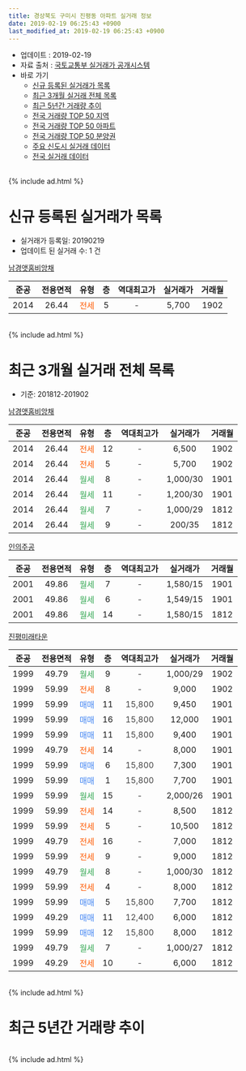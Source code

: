 ```yaml
---
title: 경상북도 구미시 진평동 아파트 실거래 정보
date: 2019-02-19 06:25:43 +0900
last_modified_at: 2019-02-19 06:25:43 +0900
---
```


* 업데이트 : 2019-02-19
* 자료 출처 : [국토교통부 실거래가 공개시스템](http://rt.molit.go.kr)
* 바로 가기
    * [신규 등록된 실거래가 목록](#신규-등록된-실거래가-목록)
    * [최근 3개월 실거래 전체 목록](#최근-3개월-실거래-전체-목록)
    * [최근 5년간 거래량 추이](#최근-5년간-거래량-추이)
    * [전국 거래량 TOP 50 지역](https://ayogom.github.io/apt-trade-info/최근-3개월-전국에서-가장-거래가-많이-발생한-지역)
    * [전국 거래량 TOP 50 아파트](https://ayogom.github.io/apt-trade-info/최근-3개월-전국에서-가장-거래가-많이-발생한-아파트)
    * [전국 거래량 TOP 50 분양권](https://ayogom.github.io/apt-trade-info/최근-3개월-전국에서-가장-거래가-많이-발생한-분양권)
    * [주요 신도시 실거래 데이터](https://ayogom.github.io/apt-trade-info/주요-신도시)
    * [전국 실거래 데이터](https://ayogom.github.io/apt-trade-info/전국)
<br>
{% include ad.html %}
<br>

# 신규 등록된 실거래가 목록
* 실거래가 등록일: 20190219
* 업데이트 된 실거래 수: 1 건


[남경앳홈비앙채](https://search.naver.com/search.naver?query=%EA%B2%BD%EC%83%81%EB%B6%81%EB%8F%84+%EA%B5%AC%EB%AF%B8%EC%8B%9C+%EC%A7%84%ED%8F%89%EB%8F%99+%EB%82%A8%EA%B2%BD%EC%95%B3%ED%99%88%EB%B9%84%EC%95%99%EC%B1%84)

|준공|전용면적|유형|층|역대최고가|실거래가|거래월|
|:---:|:---:|:---:|:---:|:---:|:---:|:---:|
|2014|26.44|<span style="color:#ff5a00">전세</span>|5|<span style="color:#444444">-</span>|5,700|1902|


<br>
{% include ad.html %}
<br>

# 최근 3개월 실거래 전체 목록
* 기준: 201812-201902


[남경앳홈비앙채](https://search.naver.com/search.naver?query=%EA%B2%BD%EC%83%81%EB%B6%81%EB%8F%84+%EA%B5%AC%EB%AF%B8%EC%8B%9C+%EC%A7%84%ED%8F%89%EB%8F%99+%EB%82%A8%EA%B2%BD%EC%95%B3%ED%99%88%EB%B9%84%EC%95%99%EC%B1%84)

|준공|전용면적|유형|층|역대최고가|실거래가|거래월|
|:---:|:---:|:---:|:---:|:---:|:---:|:---:|
|2014|26.44|<span style="color:#ff5a00">전세</span>|12|<span style="color:#444444">-</span>|6,500|1902|
|2014|26.44|<span style="color:#ff5a00">전세</span>|5|<span style="color:#444444">-</span>|5,700|1902|
|2014|26.44|<span style="color:#34a853">월세</span>|8|<span style="color:#444444">-</span>|1,000/30|1901|
|2014|26.44|<span style="color:#34a853">월세</span>|11|<span style="color:#444444">-</span>|1,200/30|1901|
|2014|26.44|<span style="color:#34a853">월세</span>|7|<span style="color:#444444">-</span>|1,000/29|1812|
|2014|26.44|<span style="color:#34a853">월세</span>|9|<span style="color:#444444">-</span>|200/35|1812|

[인의주공](https://search.naver.com/search.naver?query=%EA%B2%BD%EC%83%81%EB%B6%81%EB%8F%84+%EA%B5%AC%EB%AF%B8%EC%8B%9C+%EC%A7%84%ED%8F%89%EB%8F%99+%EC%9D%B8%EC%9D%98%EC%A3%BC%EA%B3%B5)

|준공|전용면적|유형|층|역대최고가|실거래가|거래월|
|:---:|:---:|:---:|:---:|:---:|:---:|:---:|
|2001|49.86|<span style="color:#34a853">월세</span>|7|<span style="color:#444444">-</span>|1,580/15|1901|
|2001|49.86|<span style="color:#34a853">월세</span>|6|<span style="color:#444444">-</span>|1,549/15|1901|
|2001|49.86|<span style="color:#34a853">월세</span>|14|<span style="color:#444444">-</span>|1,580/15|1812|

[진평미래타운](https://search.naver.com/search.naver?query=%EA%B2%BD%EC%83%81%EB%B6%81%EB%8F%84+%EA%B5%AC%EB%AF%B8%EC%8B%9C+%EC%A7%84%ED%8F%89%EB%8F%99+%EC%A7%84%ED%8F%89%EB%AF%B8%EB%9E%98%ED%83%80%EC%9A%B4)

|준공|전용면적|유형|층|역대최고가|실거래가|거래월|
|:---:|:---:|:---:|:---:|:---:|:---:|:---:|
|1999|49.79|<span style="color:#34a853">월세</span>|9|<span style="color:#444444">-</span>|1,000/29|1902|
|1999|59.99|<span style="color:#ff5a00">전세</span>|8|<span style="color:#444444">-</span>|9,000|1902|
|1999|59.99|<span style="color:#4285f3">매매</span>|11|<span style="color:#444444">15,800</span>|9,450|1901|
|1999|59.99|<span style="color:#4285f3">매매</span>|16|<span style="color:#444444">15,800</span>|12,000|1901|
|1999|59.99|<span style="color:#4285f3">매매</span>|11|<span style="color:#444444">15,800</span>|9,400|1901|
|1999|49.79|<span style="color:#ff5a00">전세</span>|14|<span style="color:#444444">-</span>|8,000|1901|
|1999|59.99|<span style="color:#4285f3">매매</span>|6|<span style="color:#444444">15,800</span>|7,300|1901|
|1999|59.99|<span style="color:#4285f3">매매</span>|1|<span style="color:#444444">15,800</span>|7,700|1901|
|1999|59.99|<span style="color:#34a853">월세</span>|15|<span style="color:#444444">-</span>|2,000/26|1901|
|1999|59.99|<span style="color:#ff5a00">전세</span>|14|<span style="color:#444444">-</span>|8,500|1812|
|1999|59.99|<span style="color:#ff5a00">전세</span>|5|<span style="color:#444444">-</span>|10,500|1812|
|1999|49.79|<span style="color:#ff5a00">전세</span>|16|<span style="color:#444444">-</span>|7,000|1812|
|1999|59.99|<span style="color:#ff5a00">전세</span>|9|<span style="color:#444444">-</span>|9,000|1812|
|1999|49.79|<span style="color:#34a853">월세</span>|8|<span style="color:#444444">-</span>|1,000/30|1812|
|1999|59.99|<span style="color:#ff5a00">전세</span>|4|<span style="color:#444444">-</span>|8,000|1812|
|1999|59.99|<span style="color:#4285f3">매매</span>|5|<span style="color:#444444">15,800</span>|7,700|1812|
|1999|49.29|<span style="color:#4285f3">매매</span>|11|<span style="color:#444444">12,400</span>|6,000|1812|
|1999|59.99|<span style="color:#4285f3">매매</span>|12|<span style="color:#444444">15,800</span>|8,000|1812|
|1999|49.79|<span style="color:#34a853">월세</span>|7|<span style="color:#444444">-</span>|1,000/27|1812|
|1999|49.29|<span style="color:#ff5a00">전세</span>|10|<span style="color:#444444">-</span>|6,000|1812|


<br>
{% include ad.html %}
<br>

# 최근 5년간 거래량 추이


<div style="width:100%;">
    <canvas id="deal_progress" height="200"></canvas>
</div>

<script>
new Chart(document.getElementById("deal_progress"), {
    type: 'line',
    data: {
        labels: ['201402','201403','201404','201405','201406','201407','201408','201409','201410','201411','201412','201501','201502','201503','201504','201505','201506','201507','201508','201509','201510','201511','201512','201601','201602','201603','201604','201605','201606','201607','201608','201609','201610','201611','201612','201701','201702','201703','201704','201705','201706','201707','201708','201709','201710','201711','201712','201801','201802','201803','201804','201805','201806','201807','201808','201809','201810','201811','201812','201901','201902'],
        datasets: [{
            label: '매매',
            pointRadius: 1,
            data: [14, 21, 8, 7, 4, 9, 9, 13, 6, 8, 6, 8, 4, 7, 5, 4, 3, 5, 3, 10, 6, 4, 2, 2, 7, 1, 2, 4, 2, 5, 2, 2, 8, 21, 24, 13, 15, 9, 8, 4, 7, 4, 7, 3, 7, 6, 9, 12, 7, 3, 8, 4, 17, 6, 8, 6, 5, 4, 3, 5, 0],
            borderColor: "rgba(255, 201, 14, 1)",
            backgroundColor: "rgba(255, 201, 14, 0.5)",
            fill: false,
            lineTension: 0
        },{
            label: '전월세',
            pointRadius: 1,
            data: [15, 6, 9, 8, 8, 5, 3, 7, 4, 11, 4, 9, 8, 14, 27, 21, 15, 13, 8, 6, 2, 10, 9, 8, 6, 10, 10, 9, 14, 6, 6, 11, 9, 7, 9, 14, 15, 17, 13, 21, 12, 16, 15, 8, 6, 9, 13, 11, 6, 14, 14, 9, 8, 7, 8, 9, 8, 5, 11, 6, 4],
            borderColor: "rgba(0, 141, 185, 1)",
            backgroundColor: "rgba(0, 141, 185, 0.5)",
            fill: false,
            lineTension: 0
        }
        ]
    },
    options: {
        responsive: true,
        title: {
            display: false
        },
        tooltips: {
            mode: 'index',
            intersect: false
        },
        hover: {
            mode: 'nearest',
            intersect: true
        },
        scales: {
            xAxes: [{
                display: true,
                scaleLabel: {
                    display: true,
                    labelString: '년/월'
                }
            }],
            yAxes: [{
                display: true,
                ticks: {
                    suggestedMin: 0,
                },
                scaleLabel: {
                    display: true,
                    labelString: '실거래 수'
                }
            }]
        }
    }
});

</script>


<br>
{% include ad.html %}
<br>

